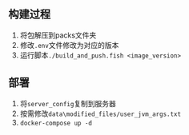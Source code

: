 ## 构建过程
1. 将包解压到packs文件夹
2. 修改`.env`文件修改为对应的版本
3. 运行脚本`./build_and_push.fish <image_version>` 

## 部署
1. 将`server_config`复制到服务器
2. 按需修改`data\modified_files/user_jvm_args.txt`
3. `docker-compose up -d`
